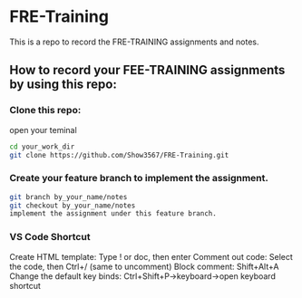 # FRE-Training

This is a repo to record the FRE-TRAINING assignments and notes.

## How to record your FEE-TRAINING assignments by using this repo:

### Clone this repo:
open your teminal

```bash
cd your_work_dir
git clone https://github.com/Show3567/FRE-Training.git
```

### Create your feature branch to implement the assignment.

```bash
git branch by_your_name/notes
git checkout by_your_name/notes
implement the assignment under this feature branch.
```

### VS Code Shortcut

Create HTML template: Type ! or doc, then enter
Comment out code: Select the code, then Ctrl+/ (same to uncomment)
Block comment: Shift+Alt+A
Change the default key binds: Ctrl+Shift+P->keyboard->open keyboard shortcut

